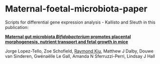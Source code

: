 # Maternal-foetal-microbiota-paper
Scripts for differential gene expression analysis - Kallisto and Sleuth in this publication:

[**Maternal gut microbiota ***Bifidobacterium*** promotes placental morphogenesis, nutrient transport and fetal growth in mice**](https://doi.org/10.1007/s00018-022-04379-y)

Jorge Lopez-Tello, Zoe Schofield, [Raymond Kiu](https://scholar.google.co.uk/citations?user=42nSRqwAAAAJ&hl=en), Matthew J Dalby, Douwe van Sinderen, Gwénaëlle Le Gall, Amanda N Sferruzzi-Perri, Lindsay J Hall
